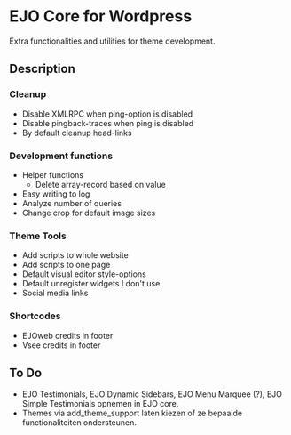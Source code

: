 # EJO Core for Wordpress
Extra functionalities and utilities for theme development. 

## Description

### Cleanup
* Disable XMLRPC when ping-option is disabled
* Disable pingback-traces when ping is disabled
* By default cleanup head-links

### Development functions
* Helper functions
  - Delete array-record based on value
* Easy writing to log
* Analyze number of queries
* Change crop for default image sizes

### Theme Tools
* Add scripts to whole website
* Add scripts to one page
* Default visual editor style-options
* Default unregister widgets I don't use
* Social media links

### Shortcodes
* EJOweb credits in footer
* Vsee credits in footer

## To Do
* EJO Testimonials, EJO Dynamic Sidebars, EJO Menu Marquee (?), EJO Simple Testimonials opnemen in EJO core. 
* Themes via add_theme_support laten kiezen of ze bepaalde functionaliteiten ondersteunen.
